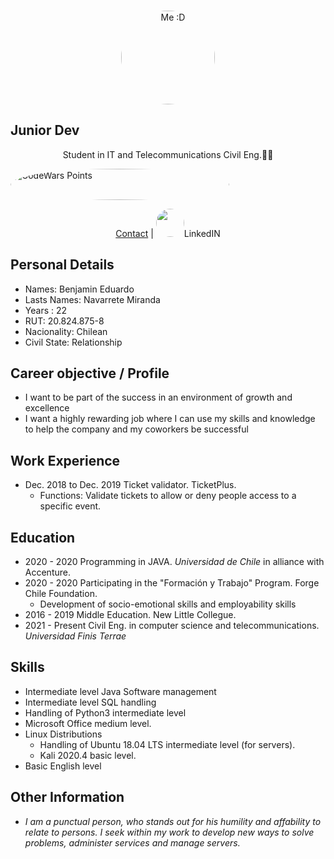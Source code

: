 <br>
<a>
<p align="center">
<img src="https://efinis.uft.cl/app/upload/users/9/94588/big_94588_6043c78cf1bab_fczxgz-profile-image.jpg?rand=61b9d232e2c5f" alt="Me :D" height="150" width="150" style="border-radius:100%"/>
</a>
</p>
<h2> Junior Dev</h2>
<p align="center">
Student in IT and Telecommunications Civil Eng.👨‍💻
</p>



<img src="https://www.codewars.com/users/BNAV01/badges/large" aling="center" alt="CodeWars Points" height="50" width="350" style="border-radius:100%" all/>

<p align="center">
  <a href="benjamin.navarretemiranda@gmail.com">Contact</a> | <img src= "https://lh3.googleusercontent.com/d/1RO8WCvK5browIRkfKlbQcnA1tWXTYv09" width="45" style="border-radius:100%" href="https://www.linkedin.com/in/benjamín-navarrete-miranda-07613a144/">LinkedIN</a>
</p>

## Personal Details

- Names: Benjamin Eduardo 
- Lasts Names: Navarrete Miranda
- Years : 22
- RUT: 20.824.875-8
- Nacionality: Chilean
- Civil State: Relationship

## Career objective / Profile 

- I want to be part of the success in an environment of growth and excellence
- I want a highly rewarding job where I can use my skills and knowledge to help the company and my coworkers be successful


## Work Experience

- Dec. 2018 to Dec. 2019 Ticket validator. TicketPlus.
  - Functions: Validate tickets to allow or deny people access to a specific event.


## Education

- 2020 - 2020 Programming in JAVA. *Universidad de Chile* in alliance with Accenture.
- 2020 - 2020 Participating in the "Formación y Trabajo" Program. Forge Chile Foundation.
  - Development of socio-emotional skills and employability skills
- 2016 - 2019 Middle Education. New Little Collegue.
- 2021 - Present Civil Eng. in computer science and telecommunications. *Universidad Finis Terrae*

## Skills

- Intermediate level Java Software management
- Intermediate level SQL handling
- Handling of Python3 intermediate level
- Microsoft Office medium level. 
- Linux Distributions
  - Handling of Ubuntu 18.04 LTS intermediate level (for servers).
  - Kali 2020.4 basic level.
- Basic English level
## Other Information

- *I am a punctual person, who stands out for his humility and affability to relate to persons. I seek within my work to develop new ways to solve problems, administer services and manage servers.*

